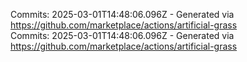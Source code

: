 Commits: 2025-03-01T14:48:06.096Z - Generated via https://github.com/marketplace/actions/artificial-grass
<br>
Commits: 2025-03-01T14:48:06.096Z - Generated via https://github.com/marketplace/actions/artificial-grass
<br>

